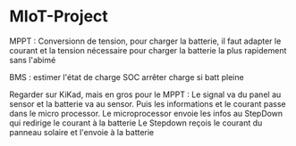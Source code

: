 # MIoT-Project

MPPT : Conversionn de tension, pour charger la batterie, il faut adapter le courant et la
tension nécessaire pour charger la batterie la plus rapidement sans l'abimé

BMS : estimer l'état de charge SOC
arrêter charge si batt pleine


Regarder sur KiKad, mais en gros pour le MPPT :
Le signal va du panel au sensor et la batterie va au sensor.
Puis les informations et le courant passe dans le micro processor.
Le microprocessor envoie les infos au StepDown qui redirige le courant à la batterie
Le Stepdown reçois le courant du panneau solaire et l'envoie à la batterie